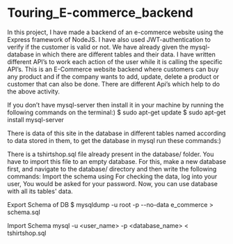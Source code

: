 # Touring_E-commerce_backend

In this project, I have made a backend of an e-commerce website using the Express framework of NodeJS. I have also used JWT-authentication to verify if the customer is valid or not. We have already given the mysql-database in which there are different tables and their data. I have written different API’s to work each action of the user while it is calling the specific API’s. This is an E-Commerce website backend where customers can buy any product and if the company wants to add, update, delete a product or customer that can also be done. There are different Api’s which help to do the above activity.

If you don’t have mysql-server then install it in your machine by running the following commands on the terminal:) $ sudo apt-get update $ sudo apt-get install mysql-server

There is data of this site in the database in different tables named according to data stored in them, to get the database in mysql run these commands:)

There is a tshirtshop.sql file already present in the database/ folder. You have to import this file to an empty database. For this, make a new database first, and navigate to the database/ directory and then write the following commands: Import the schema using For checking the data, log into your user, You would be asked for your password. Now, you can use database with all its tables' data.

Export Schema of DB $ mysqldump -u root -p --no-data e_commerce > schema.sql

Import Schema mysql -u <user_name> -p <database_name> < tshirtshop.sql
